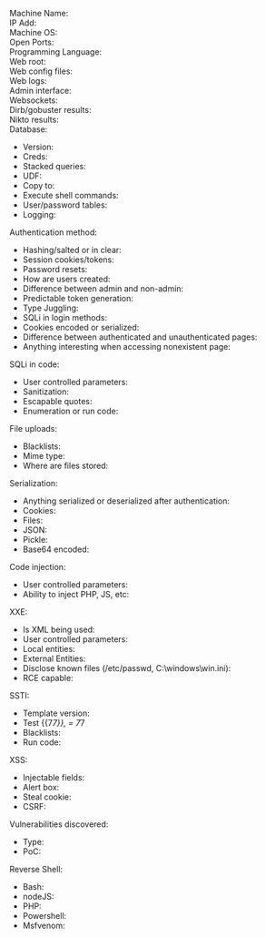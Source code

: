 Machine Name:  
IP Add:  
Machine OS:  
Open Ports:  
Programming Language:  
Web root:  
Web config files:  
Web logs:  
Admin interface:  
Websockets:  
Dirb/gobuster results:  
Nikto results:  
Database:
	<ul><li>Version:</li>
	<li>Creds:</li> 
	<li>Stacked queries:</li>
	<li>UDF:</li> 
	<li>Copy to:</li>
	<li>Execute shell commands:</li>
	<li>User/password tables:</li>
	<li>Logging:</li></ul>
Authentication method:
	<ul><li>Hashing/salted or in clear:</li>
	<li>Session cookies/tokens:</li>
	<li>Password resets:</li>
	<li>How are users created:</li>
	<li>Difference between admin and non-admin:</li>
	<li>Predictable token generation:</li>
	<li>Type Juggling:</li>
	<li>SQLi in login methods:</li>
	<li>Cookies encoded or serialized:</li>
	<li>Difference between authenticated and unauthenticated pages:</li>
	<li>Anything interesting when accessing nonexistent page:</li></ul>
SQLi in code:  
	<ul><li>User controlled parameters:</li>
	<li>Sanitization:</li> 
	<li>Escapable quotes:</li>
	<li>Enumeration or run code:</li></ul>
File uploads:  
	<ul><li>Blacklists:</li>
	<li>Mime type:</li>
	<li>Where are files stored:</li></ul>
Serialization:  
	<ul><li>Anything serialized or deserialized after authentication:</li>
	<li>Cookies:</li>
	<li>Files:</li>
	<li>JSON:</li>
	<li>Pickle:</li>
	<li>Base64 encoded:</li></ul>
Code injection:  
	<ul><li>User controlled parameters:</li>
	<li>Ability to inject PHP, JS, etc:</li></ul>
XXE:  
	<ul><li>Is XML being used:</li>
	<li>User controlled parameters:</li>
	<li>Local entities:</li>
	<li>External Entities:</li>
	<li>Disclose known files (/etc/passwd, C:\windows\win.ini):</li>
	<li>RCE capable:</li></ul>
SSTI:  
	<ul><li>Template version:</li>
	<li>Test {{7*7}}, = 7*7</li>
	<li>Blacklists:</li>
	<li>Run code:</li></ul>
XSS:  
	<ul><li>Injectable fields:</li>
	<li>Alert box:</li>
	<li>Steal cookie:</li>
	<li>CSRF:</li></ul>

Vulnerabilities discovered:  
	<ul><li>Type:</li>
	<li>PoC:</li></ul>
Reverse Shell:  
	<ul><li>Bash:</li>
	<li>nodeJS:</li>
	<li>PHP:</li>
	<li>Powershell:</li>
	<li>Msfvenom:</li></ul>
